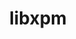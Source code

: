 ---
title: "libxpm"
layout: cache
categories: [package, develop-2025-02-02]
meta: {"versions": ["3.5.17"], "compilers": ["gcc@=11.4.0"], "oss": ["ubuntu22.04"], "platforms": ["linux"], "targets": ["x86_64_v3"], "stacks": ["hep", "root"], "num_specs": 1, "num_specs_by_stack": {"hep": 1, "root": 1}}
spec_details: [{"hash": "wyng5z3nqprbpllseqyya2eokjmrxhbb", "compiler": "gcc@=11.4.0", "versions": ["3.5.17"], "os": "ubuntu22.04", "platform": "linux", "target": "x86_64_v3", "variants": ["build_system=autotools"], "stacks": ["hep", "root"], "size": "-", "tarball": "https://binaries.spack.io/develop-2025-02-02/build_cache/linux-ubuntu22.04-x86_64_v3/gcc-11.4.0/libxpm-3.5.17/linux-ubuntu22.04-x86_64_v3-gcc-11.4.0-libxpm-3.5.17-wyng5z3nqprbpllseqyya2eokjmrxhbb.spack"}]
---
